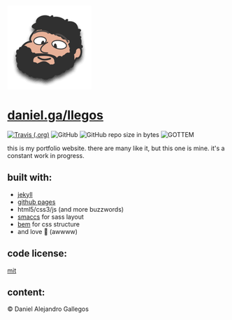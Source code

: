 ![hey, that's me!](https://github.com/takouhai/takouhai.github.io/blob/master/android-chrome-192x192.png?raw=true)

# [daniel.ga/llegos](https://daniel.ga/llegos)


[![Travis (.org)](https://img.shields.io/travis/takouhai/takouhai.github.io.svg?style=for-the-badge)](https://travis-ci.org/takouhai/takouhai.github.io)
![GitHub](https://img.shields.io/github/license/takouhai/takouhai.github.io.svg?style=for-the-badge)
![GitHub repo size in bytes](https://img.shields.io/github/repo-size/takouhai/takouhai.github.io.svg?style=for-the-badge&colorB=black)
![GOTTEM](https://img.shields.io/badge/YOU%20KNOW%20WE%20HAD%20TO-DO%20IT%20TO%20%27EM-blue.svg?style=for-the-badge)

this is my portfolio website. 
there are many like it, but this one is mine.
it's a constant work in progress.

## built with:
* [jekyll](https://jekyllrb.com/)
* [github pages](https://pages.github.com/)
* html5/css3/js (and more buzzwords)
* [smaccs](https://smacss.com/) for sass layout
* [bem](http://getbem.com/) for css structure
* and love :green_heart: (awwww)

## code license:
[mit](/LICENSE.md)

## content:
:copyright: Daniel Alejandro Gallegos
